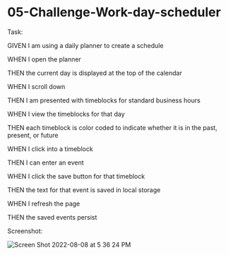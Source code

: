 # 05-Challenge-Work-day-scheduler

Task:


GIVEN I am using a daily planner to create a schedule

WHEN I open the planner

THEN the current day is displayed at the top of the calendar

WHEN I scroll down

THEN I am presented with timeblocks for standard business hours

WHEN I view the timeblocks for that day

THEN each timeblock is color coded to indicate whether it is in the past, present, or future

WHEN I click into a timeblock

THEN I can enter an event

WHEN I click the save button for that timeblock

THEN the text for that event is saved in local storage

WHEN I refresh the page

THEN the saved events persist






Screenshot:

![Screen Shot 2022-08-08 at 5 36 24 PM](https://user-images.githubusercontent.com/106413641/183520870-29f23801-2e50-4581-ae7e-508ea34ffad6.png)
